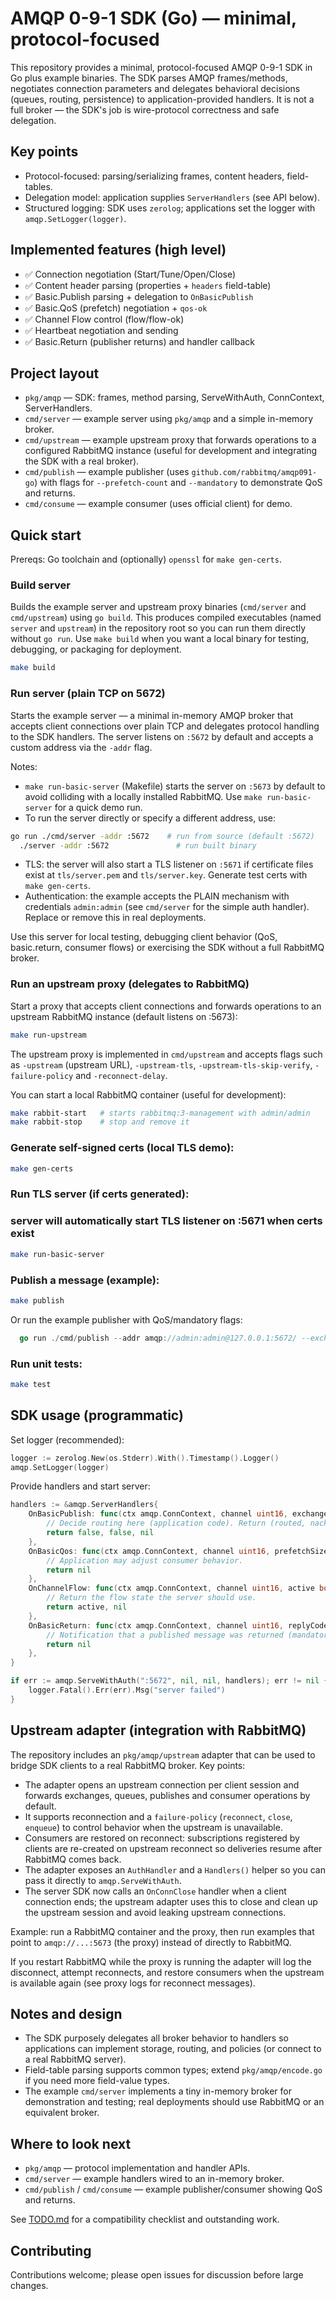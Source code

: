 # AMQP 0-9-1 SDK (Go) — minimal, protocol-focused

This repository provides a minimal, protocol-focused AMQP 0-9-1 SDK in Go plus
example binaries. The SDK parses AMQP frames/methods, negotiates connection
parameters and delegates behavioral decisions (queues, routing, persistence)
to application-provided handlers. It is not a full broker — the SDK's job is
wire-protocol correctness and safe delegation.

## Key points
- Protocol-focused: parsing/serializing frames, content headers, field-tables.
- Delegation model: application supplies `ServerHandlers` (see API below).
- Structured logging: SDK uses `zerolog`; applications set the logger with
  `amqp.SetLogger(logger)`.

## Implemented features (high level)

 - ✅ Connection negotiation (Start/Tune/Open/Close)
 - ✅ Content header parsing (properties + `headers` field-table)
 - ✅ Basic.Publish parsing + delegation to `OnBasicPublish`
 - ✅ Basic.QoS (prefetch) negotiation + `qos-ok`
 - ✅ Channel Flow control (flow/flow-ok)
 - ✅ Heartbeat negotiation and sending
 - ✅ Basic.Return (publisher returns) and handler callback

## Project layout

 - `pkg/amqp` — SDK: frames, method parsing, ServeWithAuth, ConnContext, ServerHandlers.
- `cmd/server` — example server using `pkg/amqp` and a simple in-memory broker.
- `cmd/upstream` — example upstream proxy that forwards operations to a
  configured RabbitMQ instance (useful for development and integrating the
  SDK with a real broker).
- `cmd/publish` — example publisher (uses `github.com/rabbitmq/amqp091-go`) with
  flags for `--prefetch-count` and `--mandatory` to demonstrate QoS and returns.
- `cmd/consume` — example consumer (uses official client) for demo.

## Quick start

Prereqs: Go toolchain and (optionally) `openssl` for `make gen-certs`.

### Build server

Builds the example server and upstream proxy binaries (`cmd/server` and `cmd/upstream`) using `go build`.
This produces compiled executables (named `server` and `upstream`) in the repository root so you can run them directly
without `go run`. Use `make build` when you want a local binary for testing, debugging, or packaging for deployment.

```bash
make build
```

### Run server (plain TCP on 5672)

Starts the example server — a minimal in-memory AMQP broker that accepts
client connections over plain TCP and delegates protocol handling to the
SDK handlers. The server listens on `:5672` by default and accepts a custom
address via the `-addr` flag.

Notes:

- `make run-basic-server` (Makefile) starts the server on `:5673` by default to avoid
  colliding with a locally installed RabbitMQ. Use `make run-basic-server` for a quick
  demo run.
- To run the server directly or specify a different address, use:

```bash
go run ./cmd/server -addr :5672    # run from source (default :5672)
  ./server -addr :5672               # run built binary
```

- TLS: the server will also start a TLS listener on `:5671` if certificate
  files exist at `tls/server.pem` and `tls/server.key`. Generate test certs
  with `make gen-certs`.
- Authentication: the example accepts the PLAIN mechanism with credentials
  `admin:admin` (see `cmd/server` for the simple auth handler). Replace or
  remove this in real deployments.

Use this server for local testing, debugging client behavior (QoS, basic.return,
consumer flows) or exercising the SDK without a full RabbitMQ broker.

### Run an upstream proxy (delegates to RabbitMQ)

Start a proxy that accepts client connections and forwards operations to an
upstream RabbitMQ instance (default listens on :5673):

```bash
make run-upstream
```

The upstream proxy is implemented in `cmd/upstream` and accepts flags such as
`-upstream` (upstream URL), `-upstream-tls`, `-upstream-tls-skip-verify`,
`-failure-policy` and `-reconnect-delay`.

You can start a local RabbitMQ container (useful for development):

```bash
make rabbit-start   # starts rabbitmq:3-management with admin/admin
make rabbit-stop    # stop and remove it
```

### Generate self-signed certs (local TLS demo):

```bash
make gen-certs
```

### Run TLS server (if certs generated):

### server will automatically start TLS listener on :5671 when certs exist

```bash
make run-basic-server
```

### Publish a message (example):

```bash
make publish
```

Or run the example publisher with QoS/mandatory flags:

```go
  go run ./cmd/publish --addr amqp://admin:admin@127.0.0.1:5672/ --exchange "" --key test --body hello --prefetch-count 10 --mandatory=true
```

### Run unit tests:

```bash
make test
```

## SDK usage (programmatic)

Set logger (recommended):

```go
logger := zerolog.New(os.Stderr).With().Timestamp().Logger()
amqp.SetLogger(logger)
```

Provide handlers and start server:

```go
handlers := &amqp.ServerHandlers{
    OnBasicPublish: func(ctx amqp.ConnContext, channel uint16, exchange, rkey string, mandatory, immediate bool, props amqp.BasicProperties, body []byte) (bool, bool, error) {
        // Decide routing here (application code). Return (routed, nack, err).
        return false, false, nil
    },
    OnBasicQos: func(ctx amqp.ConnContext, channel uint16, prefetchSize uint32, prefetchCount uint16, global bool) error {
        // Application may adjust consumer behavior.
        return nil
    },
    OnChannelFlow: func(ctx amqp.ConnContext, channel uint16, active bool) (bool, error) {
        // Return the flow state the server should use.
        return active, nil
    },
    OnBasicReturn: func(ctx amqp.ConnContext, channel uint16, replyCode uint16, replyText, exchange, routingKey string, props amqp.BasicProperties, body []byte) error {
        // Notification that a published message was returned (mandatory/immediate)
        return nil
    },
}

if err := amqp.ServeWithAuth(":5672", nil, nil, handlers); err != nil {
    logger.Fatal().Err(err).Msg("server failed")
}
```

## Upstream adapter (integration with RabbitMQ)

The repository includes an `pkg/amqp/upstream` adapter that can be used to
bridge SDK clients to a real RabbitMQ broker. Key points:

- The adapter opens an upstream connection per client session and forwards
  exchanges, queues, publishes and consumer operations by default.
- It supports reconnection and a `failure-policy` (`reconnect`, `close`,
  `enqueue`) to control behavior when the upstream is unavailable.
- Consumers are restored on reconnect: subscriptions registered by clients are
  re-created on upstream reconnect so deliveries resume after RabbitMQ comes
  back.
- The adapter exposes an `AuthHandler` and a `Handlers()` helper so you can
  pass it directly to `amqp.ServeWithAuth`.
- The server SDK now calls an `OnConnClose` handler when a client connection
  ends; the upstream adapter uses this to close and clean up the upstream
  session and avoid leaking upstream connections.

Example: run a RabbitMQ container and the proxy, then run examples that point
to `amqp://...:5673` (the proxy) instead of directly to RabbitMQ.

If you restart RabbitMQ while the proxy is running the adapter will log the
disconnect, attempt reconnects, and restore consumers when the upstream is
available again (see proxy logs for reconnect messages).

## Notes and design

- The SDK purposely delegates all broker behavior to handlers so applications can
  implement storage, routing, and policies (or connect to a real RabbitMQ server).
- Field-table parsing supports common types; extend `pkg/amqp/encode.go` if you
  need more field-value types.
- The example `cmd/server` implements a tiny in-memory broker for demonstration
  and testing; real deployments should use RabbitMQ or an equivalent broker.

## Where to look next

- `pkg/amqp` — protocol implementation and handler APIs.
- `cmd/server` — example handlers wired to an in-memory broker.
- `cmd/publish` / `cmd/consume` — example publisher/consumer showing QoS and returns.

See [TODO.md](TODO.md) for a compatibility checklist and outstanding work.

## Contributing

Contributions welcome; please open issues for discussion before large changes.
